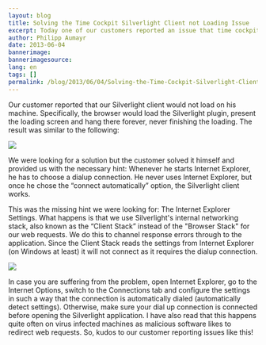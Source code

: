 ```yaml
---
layout: blog
title: Solving the Time Cockpit Silverlight Client not Loading Issue
excerpt: Today one of our customers reported an issue that time cockpit's Silverlight client would not load on his computer. The fabulous thing about this -  The customer solved the problem himself AND gave us the root of the cause. We definitely have the best customers in the world.
author: Philipp Aumayr
date: 2013-06-04
bannerimage: 
bannerimagesource: 
lang: en
tags: []
permalink: /blog/2013/06/04/Solving-the-Time-Cockpit-Silverlight-Client-not-Loading-Issue
---
```


<p>Our customer reported that our Silverlight client would not load on his machine. Specifically, the browser would load the Silverlight plugin, present the loading screen and hang there forever, never finishing the loading. The result was similar to the following:</p><p>
  <img src="{{site.baseurl}}/content/images/blog/2013/06/load_screen_of_death.png" />
</p><p>We were looking for a solution but the customer solved it himself and provided us with the necessary hint: Whenever he starts Internet Explorer, he has to choose a dialup connection. He never uses Internet Explorer, but once he chose the “connect automatically” option, the Silverlight client works.</p><p>This was the missing hint we were looking for: The Internet Explorer Settings. What happens is that we use Silverlight's internal networking stack, also known as the “Client Stack” instead of the "Browser Stack" for our web requests. We do this to channel response errors through to the application. Since the Client Stack reads the settings from Internet Explorer (on Windows at least) it will not connect as it requires the dialup connection.</p><p>
  <img src="{{site.baseurl}}/content/images/blog/2013/06/dialup_settings.png" />
</p><p>In case you are suffering from the problem, open Internet Explorer, go to the Internet Options, switch to the Connections tab and configure the settings in such a way that the connection is automatically dialed (automatically detect settings). Otherwise, make sure your dial up connection is connected before opening the Silverlight application. I have also read that this happens quite often on virus infected machines as malicious software likes to redirect web requests. So, kudos to our customer reporting issues like this!</p>